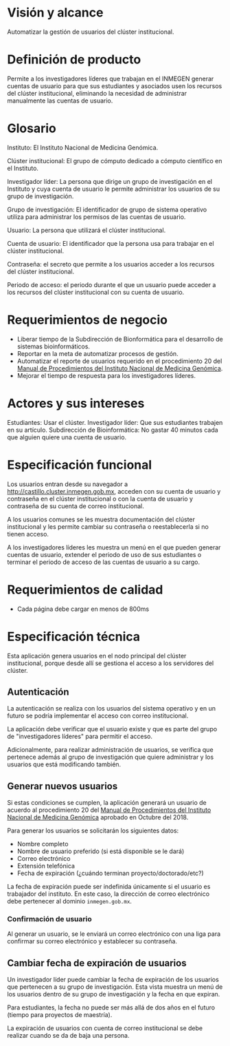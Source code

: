 # Visión y alcance

Automatizar la gestión de usuarios del clúster institucional.

# Definición de producto

Permite a los investigadores líderes que trabajan en el INMEGEN
generar cuentas de usuario para que sus estudiantes y asociados
usen los recursos del clúster institucional,
eliminando la necesidad de administrar manualmente las cuentas de usuario.

# Glosario

Instituto: El Instituto Nacional de Medicina Genómica.

Clúster institucional: El grupo de cómputo dedicado a cómputo científico en el Instituto.

Investigador líder: La persona que dirige un grupo de investigación en el Instituto y cuya cuenta de usuario le permite administrar los usuarios de su grupo de investigación.

Grupo de investigación: El identificador de grupo de sistema operativo utiliza para administrar los permisos de las cuentas de usuario.

Usuario: La persona que utilizará el clúster institucional.

Cuenta de usuario: El identificador que la persona usa para trabajar en el clúster institucional.

Contraseña: el secreto que permite a los usuarios acceder a los recursos del clúster institucional.

Periodo de acceso: el periodo durante el que un usuario puede acceder a los recursos del clúster institucional con su cuenta de usuario.

# Requerimientos de negocio

- Liberar tiempo de la Subdirección de Bionformática para el desarrollo de sistemas bioinformáticos.
- Reportar en la meta de automatizar procesos de gestión.
- Automatizar el reporte de usuarios requerido en el procedimiento 20 del [Manual de Procedimientos del Instituto Nacional de Medicina Genómica][manual].
- Mejorar el tiempo de respuesta para los investigadores líderes.

# Actores y sus intereses

Estudiantes: Usar el clúster.
Investigador líder: Que sus estudiantes trabajen en su artículo.
Subdirección de Bioinformática: No gastar 40 minutos cada que alguien quiere una cuenta de usuario.

# Especificación funcional

Los usuarios entran desde su navegador a <http://castillo.cluster.inmegen.gob.mx>,
acceden con su cuenta de usuario y contraseña en el clúster institucional
o con la cuenta de usuario y contraseña de su cuenta de correo institucional.

A los usuarios comunes se les muestra documentación del clúster institucional
y les permite cambiar su contraseña o reestablecerla si no tienen acceso.

A los investigadores líderes les muestra un menú en el que pueden generar cuentas de usuario,
extender el periodo de uso de sus estudiantes
o terminar el periodo de acceso de las cuentas de usuario a su cargo.

# Requerimientos de calidad

- Cada página debe cargar en menos de 800ms

# Especificación técnica

Esta aplicación genera usuarios en el nodo principal del clúster institucional,
porque desde allí se gestiona el acceso a los servidores del clúster.

## Autenticación

La autenticación se realiza con los usuarios del sistema operativo
y en un futuro se podría implementar el acceso con correo institucional.

La aplicación debe verificar que el usuario existe
y que es parte del grupo de "investigadores líderes"
para permitir el acceso.

Adicionalmente, para realizar administración de usuarios,
se verifica que pertenece además al grupo de investigación que quiere administrar
y los usuarios que está modificando también.

## Generar nuevos usuarios

Si estas condiciones se cumplen,
la aplicación generará un usuario de acuerdo al procedimiento 20
del [Manual de Procedimientos del Instituto Nacional de Medicina Genómica][manual]
aprobado en Octubre del 2018.

Para generar los usuarios se solicitarán los siguientes datos:

- Nombre completo
- Nombre de usuario preferido (si está disponible se le dará)
- Correo electrónico
- Extensión telefónica
- Fecha de expiración (¿cuándo terminan proyecto/doctorado/etc?)

La fecha de expiración puede ser indefinida únicamente si el usuario es trabajador del instituto.
En este caso, la dirección de correo electrónico debe pertenecer al dominio `inmegen.gob.mx`.

### Confirmación de usuario

Al generar un usuario, se le enviará un correo electrónico
con una liga para confirmar su correo electrónico y establecer su contraseña.

## Cambiar fecha de expiración de usuarios

Un investigador líder puede cambiar la fecha de expiración de los usuarios que pertenecen a su grupo de investigación.
Esta vista muestra un menú de los usuarios dentro de su grupo de investigación
y la fecha en que expiran.

Para estudiantes, la fecha no puede ser más allá de dos años en el futuro (tiempo para proyectos de maestría).

La expiración de usuarios con cuenta de correo institucional se debe realizar cuando se da de baja una persona.

[manual]: http://www.inmegen.gob.mx/media/filer_public/e0/21/e021bb2a-0863-49ae-a75a-43cb524c4085/manual_procedimientos_inmegen_2018_18oct18_ni.pdf
